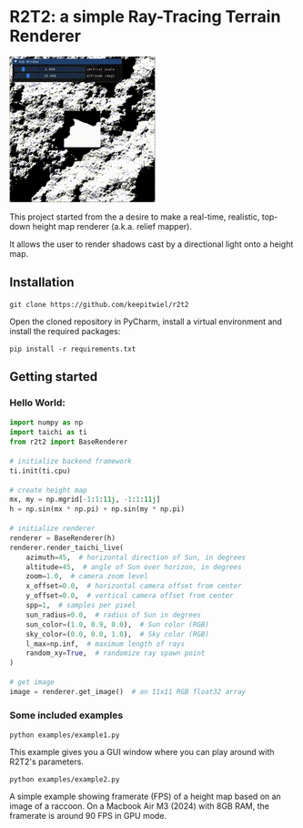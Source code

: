 # R2T2: a simple Ray-Tracing Terrain Renderer

![Example 1](documentation/example.gif)

This project started from the a desire to make a real-time, realistic,
top-down height map renderer (a.k.a. relief mapper).

It allows the user to render shadows cast by a directional light
onto a height map.

## Installation

```commandline
git clone https://github.com/keepitwiel/r2t2
```

Open the cloned repository in PyCharm, install a virtual environment and install the required packages:

```commandline
pip install -r requirements.txt
```

## Getting started

### Hello World:

```python
import numpy as np
import taichi as ti
from r2t2 import BaseRenderer

# initialize backend framework
ti.init(ti.cpu)

# create height map
mx, my = np.mgrid[-1:1:11j, -1:1:11j]
h = np.sin(mx * np.pi) + np.sin(my * np.pi)

# initialize renderer
renderer = BaseRenderer(h)
renderer.render_taichi_live(
    azimuth=45,  # horizontal direction of Sun, in degrees
    altitude=45,  # angle of Sun over horizon, in degrees
    zoom=1.0,  # camera zoom level
    x_offset=0.0,  # horizontal camera offset from center
    y_offset=0.0,  # vertical camera offset from center
    spp=1,  # samples per pixel
    sun_radius=0.0,  # radius of Sun in degrees
    sun_color=(1.0, 0.9, 0.0),  # Sun color (RGB)
    sky_color=(0.0, 0.0, 1.0),  # Sky color (RGB)
    l_max=np.inf,  # maximum length of rays
    random_xy=True,  # randomize ray spawn point
)

# get image
image = renderer.get_image()  # an 11x11 RGB float32 array
```

### Some included examples
```commandline
python examples/example1.py
```
This example gives you a GUI window where you can play around with
R2T2's parameters.

```commandline
python examples/example2.py
```
A simple example showing framerate (FPS) of a height map based on an image of a raccoon.
On a Macbook Air M3 (2024) with 8GB RAM, the framerate is around 90 FPS in GPU mode.
